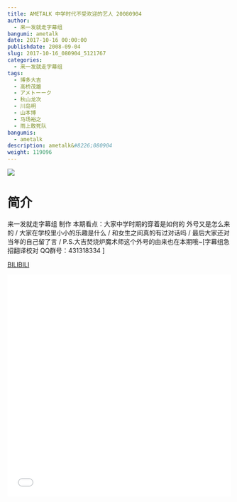 ```yaml
---
title: AMETALK 中学时代不受欢迎的艺人 20080904
author: 
  - 来一发就走字幕组
bangumi: ametalk
date: 2017-10-16 00:00:00
publishdate: 2008-09-04
slug: 2017-10-16_080904_5121767
categories: 
  - 来一发就走字幕组
tags: 
  - 博多大吉
  - 高桥茂雄
  - アメトーーク
  - 秋山龙次
  - 川岛明
  - 山本博
  - 马场裕之
  - 雨上敢死队
bangumis: 
  - ametalk
description: ametalk&#8226;080904
weight: 119096
---
```


![](https://i.imgur.com/35K0wSc.jpg)

# 简介  
来一发就走字幕组 制作 本期看点：大家中学时期的穿着是如何的  外号又是怎么来的 / 大家在学校里小小的乐趣是什么 / 和女生之间真的有过对话吗 / 最后大家还对当年的自己留了言 / P.S.大吉焚烧炉魔术师这个外号的由来也在本期哦~[字幕组急招翻译校对 QQ群号：431318334 ]

  [BILIBILI](https://www.bilibili.com/video/av5121767/)


  <iframe src="//www.bilibili.com/html/html5player.html?cid=8321795&aid=5121767" width="100%" height="500" frameborder="0" allowfullscreen="allowfullscreen"></iframe>
